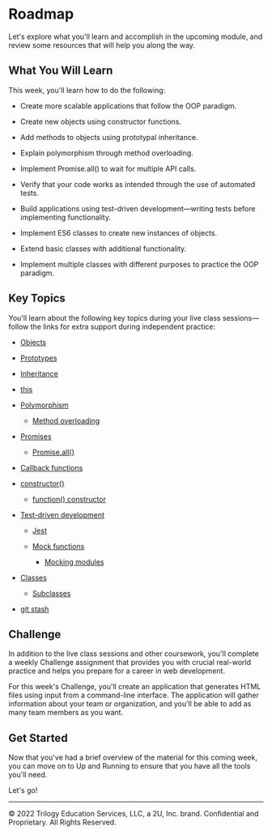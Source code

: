 # Roadmap
Let's explore what you'll learn and accomplish in the upcoming module, and review some resources that will help you along the way.

## What You Will Learn
This week, you'll learn how to do the following:

* Create more scalable applications that follow the OOP paradigm.

* Create new objects using constructor functions.

* Add methods to objects using prototypal inheritance.

* Explain polymorphism through method overloading.

* Implement Promise.all() to wait for multiple API calls.

* Verify that your code works as intended through the use of automated tests.

* Build applications using test-driven development—writing tests before implementing functionality.

* Implement ES6 classes to create new instances of objects.

* Extend basic classes with additional functionality.

* Implement multiple classes with different purposes to practice the OOP paradigm.

## Key Topics
You'll learn about the following key topics during your live class sessions—follow the links for extra support during independent practice:

* [Objects](https://developer.mozilla.org/en-US/docs/Web/JavaScript/Reference/Global_Objects/Object)

* [Prototypes](https://developer.mozilla.org/en-US/docs/Web/JavaScript/Reference/Global_Objects/Object/prototype)

* [Inheritance](https://developer.mozilla.org/en-US/docs/Web/JavaScript/Inheritance_and_the_prototype_chain)

* [this](https://developer.mozilla.org/en-US/docs/Web/JavaScript/Reference/Operators/this)

* [Polymorphism](https://en.wikipedia.org/wiki/Polymorphism_(computer_science))
  * [Method overloading](https://www.sanfoundry.com/java-program-find-area-square-rectangle-circle-using-method-overloading/)

* [Promises](https://developer.mozilla.org/en-US/docs/Web/JavaScript/Reference/Global_Objects/Promise)
  * [Promise.all()](https://developer.mozilla.org/en-US/docs/Web/JavaScript/Reference/Global_Objects/Promise/all)

* [Callback functions](https://developer.mozilla.org/en-US/docs/Glossary/Callback_function)

* [constructor()](https://developer.mozilla.org/en-US/docs/Web/JavaScript/Reference/Classes/constructor)
  * [function() constructor](https://developer.mozilla.org/en-US/docs/Web/JavaScript/Reference/Global_Objects/Function/Function)

* [Test-driven development](https://en.wikipedia.org/wiki/Test-driven_development)
  * [Jest](https://jestjs.io/docs/en/getting-started)
  
  * [Mock functions](https://jestjs.io/docs/en/mock-functions)

    * [Mocking modules](https://jestjs.io/docs/en/mock-functions#mocking-modules)

* [Classes](https://developer.mozilla.org/en-US/docs/Web/JavaScript/Reference/Classes)
  * [Subclasses](https://developer.mozilla.org/en-US/docs/Web/JavaScript/Reference/Classes#Sub_classing_with_extends)

* [git stash](https://www.git-scm.com/docs/git-stash)

## Challenge
In addition to the live class sessions and other coursework, you'll complete a weekly Challenge assignment that provides you with crucial real-world practice and helps you prepare for a career in web development.

For this week's Challenge, you'll create an application that generates HTML files using input from a command-line interface. The application will gather information about your team or organization, and you'll be able to add as many team members as you want.

## Get Started
Now that you've had a brief overview of the material for this coming week, you can move on to Up and Running to ensure that you have all the tools you'll need.

Let's go!

---
© 2022 Trilogy Education Services, LLC, a 2U, Inc. brand. Confidential and Proprietary. All Rights Reserved.